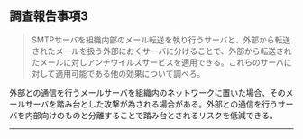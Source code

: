 ## 調査報告事項3
> SMTPサーバを組織内部のメール転送を執り行うサーバと、外部から転送されたメールを扱う外部におくサーバに分けることで、外部から転送されたメールに対しアンチウイルスサービスを適用できる。これらのサーバに対して適用可能である他の効果について調べろ。


外部との通信を行うメールサーバを組織内のネットワークに置いた場合、そのメールサーバを踏み台とした攻撃が為される場合がある。外部との通信を行うサーバを内部向けのものと分離することで踏み台とされるリスクを低減できる。

---
